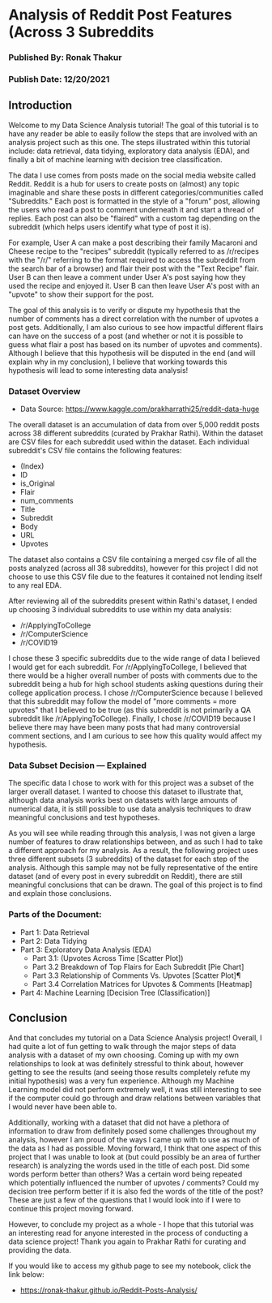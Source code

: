 # Analysis of Reddit Post Features (Across 3 Subreddits
### Published By: Ronak Thakur
### Publish Date: 12/20/2021

## Introduction

Welcome to my Data Science Analysis tutorial! The goal of this tutorial is to have any reader be able to easily follow the steps that are involved with an analysis project such as this one. The steps illustrated within this tutorial include: data retrieval, data tidying, exploratory data analysis (EDA), and finally a bit of machine learning with decision tree classification. 

The data I use comes from posts made on the social media website called Reddit. Reddit is a hub for users to create posts on (almost) any topic imaginable and share these posts in different categories/communities called "Subreddits." Each post is formatted in the style of a "forum" post, allowing the users who read a post to comment underneath it and start a thread of replies. Each post can also be "flaired" with a custom tag depending on the subreddit (which helps users identify what type of post it is). 

For example, User A can make a post describing their family Macaroni and Cheese recipe to the "recipes" subreddit (typically referred to as /r/recipes with the "/r/" referring to the format required to access the subreddit from the search bar of a browser) and flair their post with the "Text Recipe" flair. User B can then leave a comment under User A's post saying how they used the recipe and enjoyed it. User B can then leave User A's post with an "upvote" to show their support for the post. 

The goal of this analysis is to verify or dispute my hypothesis that the number of comments has a direct correlation with the number of upvotes a post gets. Additionally, I am also curious to see how impactful different flairs can have on the success of a post (and whether or not it is possible to guess what flair a post has based on its number of upvotes and comments). Although I believe that this hypothesis will be disputed in the end (and will explain why in my conclusion), I believe that working towards this hypothesis will lead to some interesting data analysis!


### Dataset Overview

- Data Source: https://www.kaggle.com/prakharrathi25/reddit-data-huge

The overall dataset is an accumulation of data from over 5,000 reddit posts across 38 different subreddits (curated by Prakhar Rathi). Within the dataset are CSV files for each subreddit used within the dataset. Each individual subreddit's CSV file contains the following features:

- (Index)
- ID
- is_Original
- Flair
- num_comments
- Title
- Subreddit
- Body
- URL
- Upvotes

The dataset also contains a CSV file containing a merged csv file of all the posts analyzed (across all 38 subreddits), however for this project I did not choose to use this CSV file due to the features it contained not lending itself to any real EDA. 

After reviewing all of the subreddits present within Rathi's dataset, I ended up choosing 3 individual subreddits to use within my data analysis:

- /r/ApplyingToCollege
- /r/ComputerScience
- /r/COVID19

I chose these 3 specific subreddits due to the wide range of data I believed I would get for each subreddit. For /r/ApplyingToCollege, I believed that there would be a higher overall number of posts with comments due to the subreddit being a hub for high school students asking questions during their college application process. I chose /r/ComputerScience because I believed that this subreddit may follow the model of "more comments = more upvotes" that I believed to be true (as this subreddit is not primarily a QA subreddit like /r/ApplyingToCollege). Finally, I chose /r/COVID19 because I believe there may have been many posts that had many controversial comment sections, and I am curious to see how this quality would affect my hypothesis.

### Data Subset Decision — Explained
The specific data I chose to work with for this project was a subset of the larger overall dataset. I wanted to choose this dataset to illustrate that, although data analysis works best on datasets with large amounts of numerical data, it is still possible to use data analysis techniques to draw meaningful conclusions and test hypotheses. 

As you will see while reading through this analysis, I was not given a large number of features to draw relationships between, and as such I had to take a different approach for my analysis. As a result, the following project uses three different subsets (3 subreddits) of the dataset for each step of the analysis. Although this sample may not be fully representative of the entire dataset (and of every post in every subreddit on Reddit), there are still meaningful conclusions that can be drawn. The goal of this project is to find and explain those conclusions.

### Parts of the Document:
- Part 1: Data Retrieval
- Part 2: Data Tidying
- Part 3: Exploratory Data Analysis (EDA)
    - Part 3.1: (Upvotes Across Time [Scatter Plot])
    - Part 3.2 Breakdown of Top Flairs for Each Subreddit [Pie Chart]
    - Part 3.3 Relationship of Comments Vs. Upvotes [Scatter Plot]¶
    - Part 3.4 Correlation Matrices for Upvotes & Comments [Heatmap]
- Part 4: Machine Learning [Decision Tree (Classification)]

## Conclusion

And that concludes my tutorial on a Data Science Analysis project! Overall, I had quite a lot of fun getting to walk through the major steps of data analysis with a dataset of my own choosing. Coming up with my own relationships to look at was definitely stressful to think about, however getting to see the results (and seeing those results completely refute my initial hypothesis) was a very fun experience. Although my Machine Learning model did not perform extremely well, it was still interesting to see if the computer could go through and draw relations between variables that I would never have been able to. 

Additionally, working with a dataset that did not have a plethora of information to draw from definitely posed some challenges throughout my analysis, however I am proud of the ways I came up with to use as much of the data as I had as possible. Moving forward, I think that one aspect of this project that I was unable to look at (but could possibly be an area of further research) is analyzing the words used in the title of each post. Did some words perform better than others? Was a certain word being repeated which potentially influenced the number of upvotes / comments? Could my decision tree perform better if it is also fed the words of the title of the post? These are just a few of the questions that I would look into if I were to continue this project moving forward.

However, to conclude my project as a whole - I hope that this tutorial was an interesting read for anyone interested in the process of conducting a data science project! Thank you again to Prakhar Rathi for curating and providing the data.

If you would like to access my github page to see my notebook, click the link below:

- https://ronak-thakur.github.io/Reddit-Posts-Analysis/